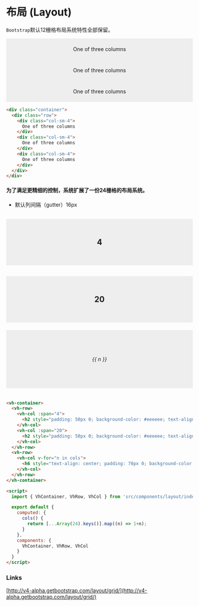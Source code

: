 # 布局 (Layout)

`Bootstrap`默认12栅格布局系统特性全部保留。

<div class="container ex-layout">
  <div class="row">
    <div class="col-sm-4">
      One of three columns
    </div>
    <div class="col-sm-4">
      One of three columns
    </div>
    <div class="col-sm-4">
      One of three columns
    </div>
  </div>
</div>

```html
<div class="container">
  <div class="row">
    <div class="col-sm-4">
      One of three columns
    </div>
    <div class="col-sm-4">
      One of three columns
    </div>
    <div class="col-sm-4">
      One of three columns
    </div>
  </div>
</div>
```

<style lang="sass">
  .ex-layout {
    .col-sm-4 {
      background-color: #eeeeee;
      padding: 20px 0;
      text-align: center;
    }
  }
</style>

#### 为了满足更精细的控制，系统扩展了一份24栅格的布局系统。

- 默认列间隔（gutter）16px

<vh-container>
  <vh-row>
    <vh-col :span="4">
      <h2 style="padding: 50px 0; background-color: #eeeeee; text-align: center">4</h2>
    </vh-col>
    <vh-col :span="20">
      <h2 style="padding: 50px 0; background-color: #eeeeee; text-align: center">20</h2>
    </vh-col>
  </vh-row>
  <vh-row>
    <vh-col v-for="n in cols">
      <h6 style="text-align: center; padding: 70px 0; background-color:  #eeeeee;">{{ n }}</h6>
    </vh-col>
  </vh-row>
</vh-container>

<script>
  import { VhContainer, VhRow, VhCol } from 'src/components/layout/index';

  export default {
    computed: {
      cols() {
        return [...Array(24).keys()].map((n) => 1+n);
      }
    },
    components: {
      VhContainer, VhRow, VhCol
    }
  }
</script>

```html
<vh-container>
  <vh-row>
    <vh-col :span="4">
      <h2 style="padding: 50px 0; background-color: #eeeeee; text-align: center">4</h2>
    </vh-col>
    <vh-col :span="20">
      <h2 style="padding: 50px 0; background-color: #eeeeee; text-align: center">20</h2>
    </vh-col>
  </vh-row>
  <vh-row>
    <vh-col v-for="n in cols">
      <h6 style="text-align: center; padding: 70px 0; background-color:  #eeeeee;">{{ n }}</h6>
    </vh-col>
  </vh-row>
</vh-container>

<script>
  import { VhContainer, VhRow, VhCol } from 'src/components/layout/index';

  export default {
    computed: {
      cols() {
        return [...Array(24).keys()].map((n) => 1+n);
      }
    },
    components: {
      VhContainer, VhRow, VhCol
    }
  }
</script>
```

### Links

[http://v4-alpha.getbootstrap.com/layout/grid/](http://v4-alpha.getbootstrap.com/layout/grid/)
